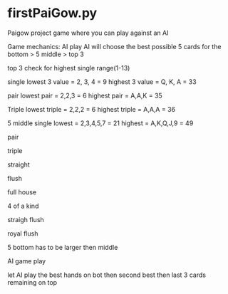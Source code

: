 # firstPaiGow.py
Paigow project game where you can play against an AI

Game mechanics:
AI play
AI will choose the best possible 5 cards for the bottom > 5 middle > top 3

top 3
check for highest single
range(1-13)

single
lowest 3 value = 2, 3, 4 = 9
highest 3 value = Q, K, A = 33

pair
lowest pair = 2,2,3 = 6
highest pair = A,A,K = 35

Triple
lowest triple = 2,2,2 = 6
highest triple = A,A,A = 36

5 middle
single
lowest = 2,3,4,5,7 = 21
highest = A,K,Q,J,9 = 49

pair

triple

straight

flush

full house

4 of a kind

straigh flush

royal flush

5 bottom
has to be larger then middle

AI game play

let AI play the best hands on bot then second best then last 3 cards remaining on top
